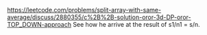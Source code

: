 https://leetcode.com/problems/split-array-with-same-average/discuss/2880355/c%2B%2B-solution-oror-3d-DP-oror-TOP_DOWN-approach
See how he arrive at the result of s1/n1 = s/n.
